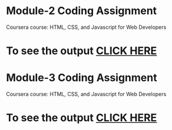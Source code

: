 # Module-2 Coding Assignment

Coursera course: HTML, CSS, and Javascript for Web Developers

# To see the output [CLICK HERE](https://webbud.github.io/coursera/Assignments/module-2/index.html)

# Module-3 Coding Assignment

Coursera course: HTML, CSS, and Javascript for Web Developers

# To see the output [CLICK HERE](https://webbud.github.io/coursera/Assignments/module-3)
